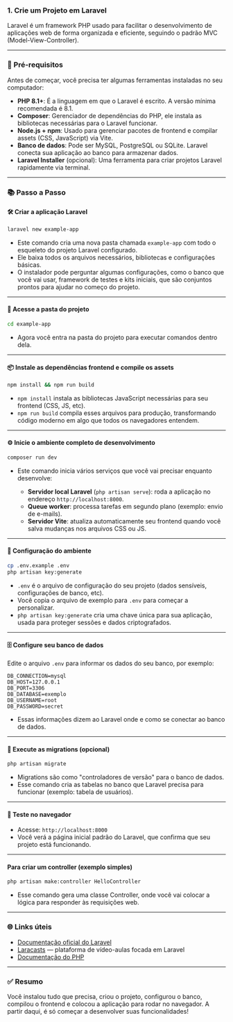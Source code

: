 
### 1. **Crie um Projeto em Laravel**

Laravel é um framework PHP usado para facilitar o desenvolvimento de aplicações web de forma organizada e eficiente, seguindo o padrão MVC (Model-View-Controller).

---

### 💠 Pré-requisitos

Antes de começar, você precisa ter algumas ferramentas instaladas no seu computador:

* **PHP 8.1+**: É a linguagem em que o Laravel é escrito. A versão mínima recomendada é 8.1.
* **Composer**: Gerenciador de dependências do PHP, ele instala as bibliotecas necessárias para o Laravel funcionar.
* **Node.js + npm**: Usado para gerenciar pacotes de frontend e compilar assets (CSS, JavaScript) via Vite.
* **Banco de dados**: Pode ser MySQL, PostgreSQL ou SQLite. Laravel conecta sua aplicação ao banco para armazenar dados.
* **Laravel Installer** (opcional): Uma ferramenta para criar projetos Laravel rapidamente via terminal.

---

### 📚 Passo a Passo

#### 🛠 **Criar a aplicação Laravel**

```bash
laravel new example-app
```

* Este comando cria uma nova pasta chamada `example-app` com todo o esqueleto do projeto Laravel configurado.
* Ele baixa todos os arquivos necessários, bibliotecas e configurações básicas.
* O instalador pode perguntar algumas configurações, como o banco que você vai usar, framework de testes e kits iniciais, que são conjuntos prontos para ajudar no começo do projeto.

---

#### 📂 **Acesse a pasta do projeto**

```bash
cd example-app
```

* Agora você entra na pasta do projeto para executar comandos dentro dela.

---

#### 📦 **Instale as dependências frontend e compile os assets**

```bash
npm install && npm run build
```

* `npm install` instala as bibliotecas JavaScript necessárias para seu frontend (CSS, JS, etc).
* `npm run build` compila esses arquivos para produção, transformando código moderno em algo que todos os navegadores entendem.

---

#### ⚙️ **Inicie o ambiente completo de desenvolvimento**

```bash
composer run dev
```

* Este comando inicia vários serviços que você vai precisar enquanto desenvolve:

  * **Servidor local Laravel** (`php artisan serve`): roda a aplicação no endereço `http://localhost:8000`.
  * **Queue worker**: processa tarefas em segundo plano (exemplo: envio de e-mails).
  * **Servidor Vite**: atualiza automaticamente seu frontend quando você salva mudanças nos arquivos CSS ou JS.

---

#### 🔧 **Configuração do ambiente**

```bash
cp .env.example .env
php artisan key:generate
```

* `.env` é o arquivo de configuração do seu projeto (dados sensíveis, configurações de banco, etc).
* Você copia o arquivo de exemplo para `.env` para começar a personalizar.
* `php artisan key:generate` cria uma chave única para sua aplicação, usada para proteger sessões e dados criptografados.

---

#### 🗄 **Configure seu banco de dados**

Edite o arquivo `.env` para informar os dados do seu banco, por exemplo:

```
DB_CONNECTION=mysql
DB_HOST=127.0.0.1
DB_PORT=3306
DB_DATABASE=exemplo
DB_USERNAME=root
DB_PASSWORD=secret
```

* Essas informações dizem ao Laravel onde e como se conectar ao banco de dados.

---

#### 🧱 **Execute as migrations (opcional)**

```bash
php artisan migrate
```

* Migrations são como "controladores de versão" para o banco de dados.
* Esse comando cria as tabelas no banco que Laravel precisa para funcionar (exemplo: tabela de usuários).

---

#### 🧪 **Teste no navegador**

* Acesse: `http://localhost:8000`
* Você verá a página inicial padrão do Laravel, que confirma que seu projeto está funcionando.

---

#### Para criar um controller (exemplo simples)

```bash
php artisan make:controller HelloController
```

* Esse comando gera uma classe Controller, onde você vai colocar a lógica para responder às requisições web.

---

### 🌐 Links úteis

* [Documentação oficial do Laravel](https://laravel.com/docs)
* [Laracasts](https://laracasts.com/) — plataforma de vídeo-aulas focada em Laravel
* [Documentação do PHP](https://www.php.net/manual/pt_BR/)

---

### ✅ Resumo

Você instalou tudo que precisa, criou o projeto, configurou o banco, compilou o frontend e colocou a aplicação para rodar no navegador. A partir daqui, é só começar a desenvolver suas funcionalidades!

